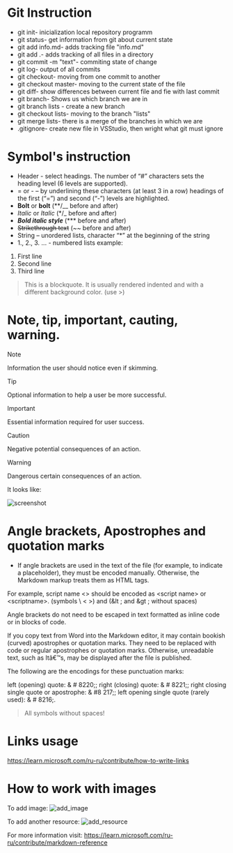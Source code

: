 # Git Instruction

* git init- inicialization local repository programm
* git status- get information from git about current state
* git add info.md- adds tracking file "info.md"
* git add .- adds tracking of all files in a directory
* git commit -m "text"- commiting state of change
* git log-  output of all commits
* git checkout- moving from one commit to another
* git checkout master- moving to the current state of the file
* git diff- show differences between current file and fie with last commit 
* git branch- Shows us which branch we are in
* git branch lists - create a new branch
* git checkout lists- moving to the branch "lists"
* git merge lists- there is a merge of the branches in which we are
* .gitignore- create new file in VSStudio, then wright what git must ignore

# Symbol's instruction

* Header - select headings. The number of “#” characters sets the heading level (6 levels are supported).
* = or - – by underlining these characters (at least 3 in a row) headings of the first (“=”) and second (“-”) levels are highlighted.
* **Bolt** or __bolt__ (**/__ before and after)
* *Italic* or _Italic_ (*/_ before and after)
* ***Bold italic style*** (*** before and after)
* ~~Strikethrough text~~ (~~ before and after)
* String – unordered lists, character “*” at the beginning of the string 
* 1., 2., 3. ... - numbered lists
example:
1. First line
2. Second line
3. Third line

> This is a blockquote. It is usually rendered indented and with a different background color. (use >)


# Note, tip, important, cauting, warning.

> [!NOTE]
> Information the user should notice even if skimming.

> [!TIP]
> Optional information to help a user be more successful.

> [!IMPORTANT]
> Essential information required for user success.

> [!CAUTION]
> Negative potential consequences of an action.

> [!WARNING]
> Dangerous certain consequences of an action.

It looks like:

![screenshot](1.png)

 

# Angle brackets, Apostrophes and quotation marks

* If angle brackets are used in the text of the file (for example, to indicate a placeholder), they must be encoded manually. Otherwise, the Markdown markup treats them as HTML tags.

For example, script name <> should be encoded as &lt;script name&gt; or \<scriptname>. (symbols \ < >) and (&lt ;  and &gt ; without spaces)

Angle brackets do not need to be escaped in text formatted as inline code or in blocks of code.

If you copy text from Word into the Markdown editor, it may contain bookish (curved) apostrophes or quotation marks. They need to be replaced with code or regular apostrophes or quotation marks. Otherwise, unreadable text, such as Itâ€™s, may be displayed after the file is published.

The following are the encodings for these punctuation marks:

left (opening) quote: & # 8220;;
right (closing) quote: & # 8221;;
right closing single quote or apostrophe: & #8 217;;
left opening single quote (rarely used): & # 8216;.
> All symbols without spaces!

# Links usage
https://learn.microsoft.com/ru-ru/contribute/how-to-write-links

# How to work with images
To add image:
![add_image](2.png)

To add another resource:
![add_resource](3.png)

For more information visit:
https://learn.microsoft.com/ru-ru/contribute/markdown-reference
